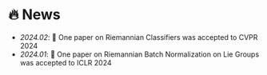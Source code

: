 # 🔥 News
- *2024.02*: 🎉 One paper on Riemannian Classifiers was accepted to CVPR 2024
- *2024.01*: 🎉 One paper on Riemannian Batch Normalization on Lie Groups was accepted to ICLR 2024


<!-- - *2024.01*: 🔥 We release [AudioGPT](https://github.com/AIGC-Audio/AudioGPT) (⭐️6k+) -->